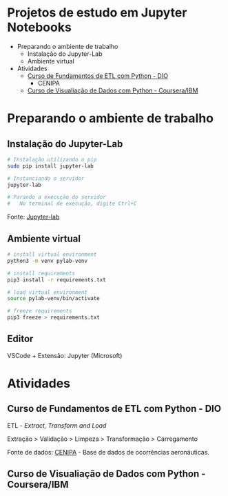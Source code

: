 # Projetos de estudo em Jupyter Notebooks
* Preparando o ambiente de trabalho
    * Instalação do Jupyter-Lab
    * Ambiente virtual
* Atividades 
    * [Curso de Fundamentos de ETL com Python - DIO](https://github.com/JoseWRPereira/jupyter-lab/blob/489b29eba52958c7c5833faf159fb6dcfa7fdb6e/DIO/cenipa.ipynb)
        *  CENIPA
    * [Curso de Visualiação de Dados com Python - Coursera/IBM](https://github.com/JoseWRPereira/jupyter-lab/blob/1d87cae21f95f6417f7c20d893289ee04ef60d65/Coursera-IBM/data_visualization.ipynb)
#

# Preparando o ambiente de trabalho


## Instalação do Jupyter-Lab
```bash
# Instalação utilizando o pip
sudo pip install jupyter-lab

# Instanciando o servidor 
jupyter-lab

# Parando a execução do servidor
#   No terminal de execução, digite Ctrl+C 
```
Fonte: [Jupyter-lab](https://jupyter.org/install)


## Ambiente virtual

```bash
# install virtual environment
python3 -m venv pylab-venv

# install requirements
pip3 install -r requirements.txt

# load virtual environment
source pylab-venv/bin/activate

# freeze requirements
pip3 freeze > requirements.txt
```

## Editor 
VSCode + Extensão: Jupyter (Microsoft)


# Atividades 

## Curso de Fundamentos de ETL com Python - DIO
ETL - *Extract, Transform and Load*

Extração > Validação > Limpeza > Transformação > Carregamento


Fonte de dados: [CENIPA](https://dados.gov.br/dataset/ocorrencias-aeronauticas-da-aviacao-civil-brasileira) - Base de dados de ocorrências aeronáuticas.


## Curso de Visualiação de Dados com Python - Coursera/IBM